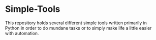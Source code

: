 # Simple-Tools
This repository holds several different simple tools written primarily in Python in order to do mundane tasks or to simply make life a little easier with automation.
